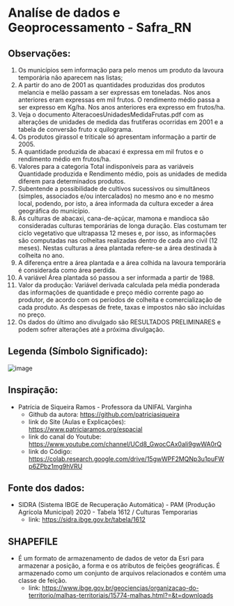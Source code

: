 # Analíse de dados e Geoprocessamento - Safra_RN

## Observações:
1. Os municípios sem informação para pelo menos um produto da lavoura temporária não aparecem nas listas;
2. A partir do ano de 2001 as quantidades produzidas dos produtos melancia e melão passam a ser expressas em toneladas. Nos anos anteriores eram expressas em mil frutos. O rendimento médio passa a ser expresso em Kg/ha. Nos anos anteriores era expresso em frutos/ha.
3. Veja o documento AlteracoesUnidadesMedidaFrutas.pdf com as alterações de unidades de medida das frutíferas ocorridas em 2001 e a tabela de conversão fruto x quilograma.
4. Os produtos girassol e triticale só apresentam informação a partir de 2005.
5. A quantidade produzida de abacaxi é expressa em mil frutos e o rendimento médio em frutos/ha.
6. Valores para a categoria Total indisponíveis para as variáveis Quantidade produzida e Rendimento médio, pois as unidades de medida diferem para determinados produtos.
7. Subentende a possibilidade de cultivos sucessivos ou simultâneos (simples, associados e/ou intercalados) no mesmo ano e no mesmo local, podendo, por isto, a área informada da cultura exceder a área geográfica do município.
8. As culturas de abacaxi, cana-de-açúcar, mamona e mandioca são consideradas culturas temporárias de longa duração. Elas costumam ter ciclo vegetativo que ultrapassa 12 meses e, por isso, as informações são computadas nas colheitas realizadas dentro de cada ano civil (12 meses). Nestas culturas a área plantada refere-se a área destinada à colheita no ano.
9. A diferença entre a área plantada e a área colhida na lavoura temporária é considerada como área perdida.
10. A variável Área plantada só passou a ser informada a partir de 1988.
11. Valor da produção: Variável derivada calculada pela média ponderada das informações de quantidade e preço médio corrente pago ao produtor, de acordo com os períodos de colheita e comercialização de cada produto. As despesas de frete, taxas e impostos não são incluídas no preço.
12. Os dados do último ano divulgado são RESULTADOS PRELIMINARES e podem sofrer alterações até a próxima divulgação.

## Legenda (Símbolo	Significado):
![image](https://user-images.githubusercontent.com/79233238/176464031-99817040-d66e-4b20-b3fb-3428b192c890.png)



## Inspiração:
* Patrícia de Siqueira Ramos - Professora da UNIFAL Varginha
    * Github da autora: https://github.com/patriciasiqueira
    * link do Site (Aulas e Explicações): https://www.patriciaramos.org/espacial 
    * link do canal do Youtube: https://www.youtube.com/channel/UCd8_GwocCAx0aIi9gwWA0rQ
    * link do Código: https://colab.research.google.com/drive/15gwWPF2MQNp3u1puFWp6ZPbz1mg9hVRU

## Fonte dos dados:
* SIDRA (Sistema IBGE de Recuperação Automática) - PAM (Produção Agrícola Municipal) 2020 - Tabela 1612 / Culturas Temporarias
    * link: https://sidra.ibge.gov.br/tabela/1612

## SHAPEFILE 
* É um formato de armazenamento de dados de vetor da Esri para armazenar a posição, a forma e os atributos de feições geográficas. É armazenado como um conjunto de arquivos relacionados e contém uma classe de feição.
    * link: https://www.ibge.gov.br/geociencias/organizacao-do-territorio/malhas-territoriais/15774-malhas.html?=&t=downloads
    
